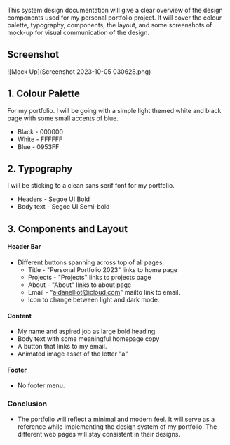 This system design documentation will give a clear overview of the design components used for my personal portfolio project. It will cover the colour palette, typography, components, the layout, and some screenshots of mock-up for visual communication of the design.

## Screenshot
![Mock Up](Screenshot 2023-10-05 030628.png)
## 1. Colour Palette
For my portfolio. I will be going with a simple light themed white and black page with some small accents of blue. 
- Black - 000000
- White - FFFFFF
- Blue - 0953FF

## 2. Typography
I will be sticking to a clean sans serif font for my portfolio.
- Headers - Segoe UI Bold
- Body text - Segoe UI Semi-bold

## 3. Components and Layout
#### Header Bar
- Different buttons spanning across top of all pages.
	- Title - "Personal Portfolio 2023" links to home page
	- Projects - "Projects" links to projects page
	- About - "About" links to about page
	- Email - "aidanelliot@icloud.com" mailto link to email.
	- Icon to change between light and dark mode.
#### Content
- My name and aspired job as large bold heading.
- Body text with some meaningful homepage copy
- A button that links to my email.
- Animated image asset of the letter "a"
#### Footer
- No footer menu.

### Conclusion
- The portfolio will reflect a minimal and modern feel. It will serve as a reference while implementing the design system of my portfolio. The different web pages will stay consistent in their designs.
